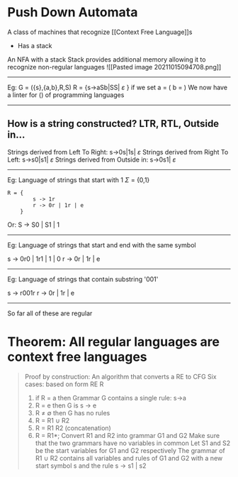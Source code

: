 # Push Down Automata
A class of machines that recognize [[Context Free Language]]s

* Has a stack

An NFA with a stack
Stack provides additional memory allowing it to recognize non-regular languages
![[Pasted image 20211015094708.png]]


---
Eg:
G = ({s},{a,b},R,S)
R = {s->aSb|SS| $\varepsilon$ } 
if we set
a = ( 
b = )
We now have a linter for () of programming languages

---

## How is a string constructed? LTR, RTL, Outside in...
Strings derived from Left To Right:		s->0s|1s| $\varepsilon$
Strings derived from Right To Left:		s->s0|s1| $\varepsilon$
Strings derived from Outside in:		s->0s1| $\varepsilon$


---
Eg: Language of strings that start with 1 $\Sigma$ = {0,1}
```
R = {
		s -> 1r
		r -> 0r | 1r | e
	}
```
 
Or: S -> S0 | S1 | 1

---
Eg: Language of strings that start and end with the same symbol

s -> 0r0 | 1r1 | 1 | 0
r -> 0r | 1r | e

---
Eg: Language of strings that contain substring '001'

s -> r001r
r -> 0r | 1r | e

---

So far all of these are regular 

# Theorem: All regular languages are context free languages
> Proof by construction:
> An algorithm that converts a RE to CFG
> Six cases: based on form RE R
> 	1. if R = a then Grammar G contains a single rule: s->a
> 	2. R = e then G is s -> e
> 	3. R $\neq$ $\emptyset$ then G has no rules
> 	4. R = R1 $\cup$ R2
> 	5. R = R1 R2 (concatenation)
> 	6. R = R1*; 
> Convert R1 and R2 into grammar G1 and G2 
> Make sure that the two grammars have no variables in common
> Let S1 and S2 be the start variables for G1 and G2 respectively
> The grammar of R1 $\cup$ R2 contains all variables and rules of G1 and G2 with a new start symbol s and the rule s -> s1 | s2
> 




